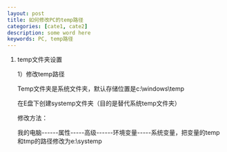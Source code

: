```yaml
---
layout: post
title: 如何修改PC的temp路径
categories: [cate1, cate2]
description: some word here
keywords: PC, temp路径
---
```


1. temp文件夹设置

	
	1）修改temp路径
	 
	 
	Temp文件夹是系统文件夹，默认存储位置是c:\windows\temp
	
	
	在E盘下创建systemp文件夹（目的是替代系统temp文件夹）
	
	
	修改方法：
	
	
	我的电脑------属性-----高级------环境变量-----系统变量，把变量的temp和tmp的路径修改为e:\systemp